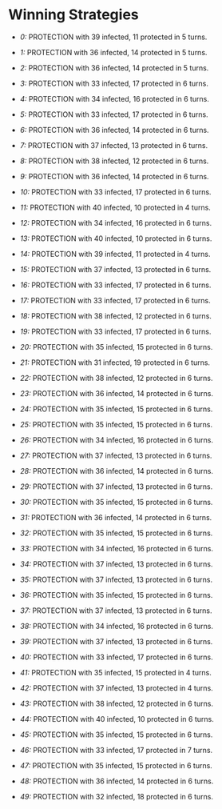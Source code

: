 # Winning Strategies

* _0:_ PROTECTION with 39 infected, 11 protected in 5 turns.


* _1:_ PROTECTION with 36 infected, 14 protected in 5 turns.


* _2:_ PROTECTION with 36 infected, 14 protected in 5 turns.


* _3:_ PROTECTION with 33 infected, 17 protected in 6 turns.


* _4:_ PROTECTION with 34 infected, 16 protected in 6 turns.


* _5:_ PROTECTION with 33 infected, 17 protected in 6 turns.


* _6:_ PROTECTION with 36 infected, 14 protected in 6 turns.


* _7:_ PROTECTION with 37 infected, 13 protected in 6 turns.


* _8:_ PROTECTION with 38 infected, 12 protected in 6 turns.


* _9:_ PROTECTION with 36 infected, 14 protected in 6 turns.


* _10:_ PROTECTION with 33 infected, 17 protected in 6 turns.


* _11:_ PROTECTION with 40 infected, 10 protected in 4 turns.


* _12:_ PROTECTION with 34 infected, 16 protected in 6 turns.


* _13:_ PROTECTION with 40 infected, 10 protected in 6 turns.


* _14:_ PROTECTION with 39 infected, 11 protected in 4 turns.


* _15:_ PROTECTION with 37 infected, 13 protected in 6 turns.


* _16:_ PROTECTION with 33 infected, 17 protected in 6 turns.


* _17:_ PROTECTION with 33 infected, 17 protected in 6 turns.


* _18:_ PROTECTION with 38 infected, 12 protected in 6 turns.


* _19:_ PROTECTION with 33 infected, 17 protected in 6 turns.


* _20:_ PROTECTION with 35 infected, 15 protected in 6 turns.


* _21:_ PROTECTION with 31 infected, 19 protected in 6 turns.


* _22:_ PROTECTION with 38 infected, 12 protected in 6 turns.


* _23:_ PROTECTION with 36 infected, 14 protected in 6 turns.


* _24:_ PROTECTION with 35 infected, 15 protected in 6 turns.


* _25:_ PROTECTION with 35 infected, 15 protected in 6 turns.


* _26:_ PROTECTION with 34 infected, 16 protected in 6 turns.


* _27:_ PROTECTION with 37 infected, 13 protected in 6 turns.


* _28:_ PROTECTION with 36 infected, 14 protected in 6 turns.


* _29:_ PROTECTION with 37 infected, 13 protected in 6 turns.


* _30:_ PROTECTION with 35 infected, 15 protected in 6 turns.


* _31:_ PROTECTION with 36 infected, 14 protected in 6 turns.


* _32:_ PROTECTION with 35 infected, 15 protected in 6 turns.


* _33:_ PROTECTION with 34 infected, 16 protected in 6 turns.


* _34:_ PROTECTION with 37 infected, 13 protected in 6 turns.


* _35:_ PROTECTION with 37 infected, 13 protected in 6 turns.


* _36:_ PROTECTION with 35 infected, 15 protected in 6 turns.


* _37:_ PROTECTION with 37 infected, 13 protected in 6 turns.


* _38:_ PROTECTION with 34 infected, 16 protected in 6 turns.


* _39:_ PROTECTION with 37 infected, 13 protected in 6 turns.


* _40:_ PROTECTION with 33 infected, 17 protected in 6 turns.


* _41:_ PROTECTION with 35 infected, 15 protected in 4 turns.


* _42:_ PROTECTION with 37 infected, 13 protected in 4 turns.


* _43:_ PROTECTION with 38 infected, 12 protected in 6 turns.


* _44:_ PROTECTION with 40 infected, 10 protected in 6 turns.


* _45:_ PROTECTION with 35 infected, 15 protected in 6 turns.


* _46:_ PROTECTION with 33 infected, 17 protected in 7 turns.


* _47:_ PROTECTION with 35 infected, 15 protected in 6 turns.


* _48:_ PROTECTION with 36 infected, 14 protected in 6 turns.


* _49:_ PROTECTION with 32 infected, 18 protected in 6 turns.


